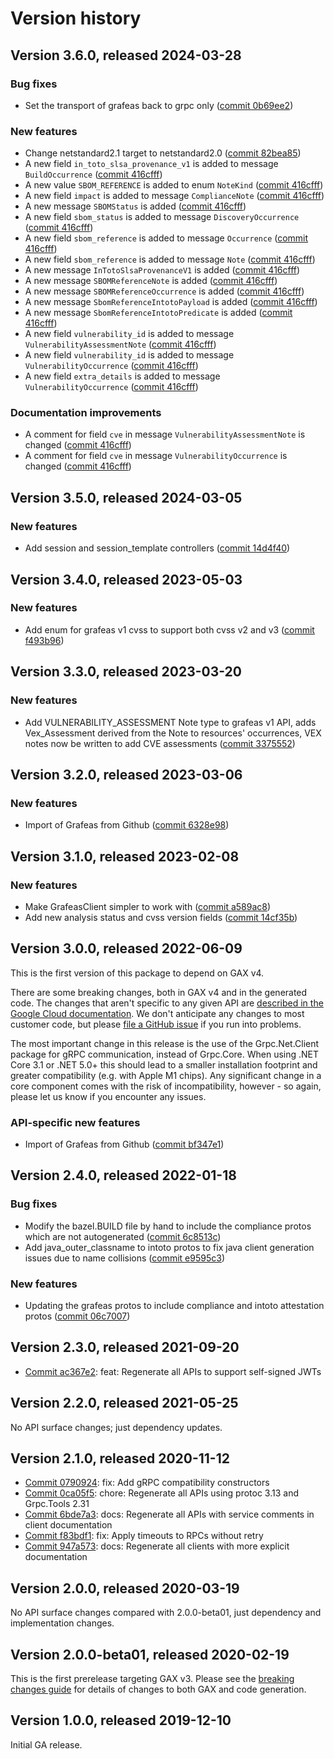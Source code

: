 # Version history

## Version 3.6.0, released 2024-03-28

### Bug fixes

- Set the transport of grafeas back to grpc only ([commit 0b69ee2](https://github.com/googleapis/google-cloud-dotnet/commit/0b69ee2a9f0345cc4c145c9ac1b9fc6833412ff8))

### New features

- Change netstandard2.1 target to netstandard2.0 ([commit 82bea85](https://github.com/googleapis/google-cloud-dotnet/commit/82bea850661975b9750ac30753528cc9d2e05240))
- A new field `in_toto_slsa_provenance_v1` is added to message `BuildOccurrence` ([commit 416cfff](https://github.com/googleapis/google-cloud-dotnet/commit/416cfff3c6855582927a35e271a6f596227af264))
- A new value `SBOM_REFERENCE` is added to enum `NoteKind` ([commit 416cfff](https://github.com/googleapis/google-cloud-dotnet/commit/416cfff3c6855582927a35e271a6f596227af264))
- A new field `impact` is added to message `ComplianceNote` ([commit 416cfff](https://github.com/googleapis/google-cloud-dotnet/commit/416cfff3c6855582927a35e271a6f596227af264))
- A new message `SBOMStatus` is added ([commit 416cfff](https://github.com/googleapis/google-cloud-dotnet/commit/416cfff3c6855582927a35e271a6f596227af264))
- A new field `sbom_status` is added to message `DiscoveryOccurrence` ([commit 416cfff](https://github.com/googleapis/google-cloud-dotnet/commit/416cfff3c6855582927a35e271a6f596227af264))
- A new field `sbom_reference` is added to message `Occurrence` ([commit 416cfff](https://github.com/googleapis/google-cloud-dotnet/commit/416cfff3c6855582927a35e271a6f596227af264))
- A new field `sbom_reference` is added to message `Note` ([commit 416cfff](https://github.com/googleapis/google-cloud-dotnet/commit/416cfff3c6855582927a35e271a6f596227af264))
- A new message `InTotoSlsaProvenanceV1` is added ([commit 416cfff](https://github.com/googleapis/google-cloud-dotnet/commit/416cfff3c6855582927a35e271a6f596227af264))
- A new message `SBOMReferenceNote` is added ([commit 416cfff](https://github.com/googleapis/google-cloud-dotnet/commit/416cfff3c6855582927a35e271a6f596227af264))
- A new message `SBOMReferenceOccurrence` is added ([commit 416cfff](https://github.com/googleapis/google-cloud-dotnet/commit/416cfff3c6855582927a35e271a6f596227af264))
- A new message `SbomReferenceIntotoPayload` is added ([commit 416cfff](https://github.com/googleapis/google-cloud-dotnet/commit/416cfff3c6855582927a35e271a6f596227af264))
- A new message `SbomReferenceIntotoPredicate` is added ([commit 416cfff](https://github.com/googleapis/google-cloud-dotnet/commit/416cfff3c6855582927a35e271a6f596227af264))
- A new field `vulnerability_id` is added to message `VulnerabilityAssessmentNote` ([commit 416cfff](https://github.com/googleapis/google-cloud-dotnet/commit/416cfff3c6855582927a35e271a6f596227af264))
- A new field `vulnerability_id` is added to message `VulnerabilityOccurrence` ([commit 416cfff](https://github.com/googleapis/google-cloud-dotnet/commit/416cfff3c6855582927a35e271a6f596227af264))
- A new field `extra_details` is added to message `VulnerabilityOccurrence` ([commit 416cfff](https://github.com/googleapis/google-cloud-dotnet/commit/416cfff3c6855582927a35e271a6f596227af264))

### Documentation improvements

- A comment for field `cve` in message `VulnerabilityAssessmentNote` is changed ([commit 416cfff](https://github.com/googleapis/google-cloud-dotnet/commit/416cfff3c6855582927a35e271a6f596227af264))
- A comment for field `cve` in message `VulnerabilityOccurrence` is changed ([commit 416cfff](https://github.com/googleapis/google-cloud-dotnet/commit/416cfff3c6855582927a35e271a6f596227af264))

## Version 3.5.0, released 2024-03-05

### New features

- Add session and session_template controllers ([commit 14d4f40](https://github.com/googleapis/google-cloud-dotnet/commit/14d4f40e57218134116f6d580ca726832d07d244))

## Version 3.4.0, released 2023-05-03

### New features

- Add enum for grafeas v1 cvss to support both cvss v2 and v3 ([commit f493b96](https://github.com/googleapis/google-cloud-dotnet/commit/f493b96c8830c997d454e17e8e65ce305dd515e1))

## Version 3.3.0, released 2023-03-20

### New features

- Add VULNERABILITY_ASSESSMENT Note type to grafeas v1 API, adds Vex_Assessment derived from the Note to resources' occurrences, VEX notes now be written to add CVE assessments ([commit 3375552](https://github.com/googleapis/google-cloud-dotnet/commit/33755527a7fcb5c553cc48344ca6459a1063ee44))

## Version 3.2.0, released 2023-03-06

### New features

- Import of Grafeas from Github ([commit 6328e98](https://github.com/googleapis/google-cloud-dotnet/commit/6328e98c5a5d1e03527ee6ee0ae6afbab64a5a78))

## Version 3.1.0, released 2023-02-08

### New features

- Make GrafeasClient simpler to work with ([commit a589ac8](https://github.com/googleapis/google-cloud-dotnet/commit/a589ac8d745c6c487ff2667382b4c222caf95ff3))
- Add new analysis status and cvss version fields ([commit 14cf35b](https://github.com/googleapis/google-cloud-dotnet/commit/14cf35be7b9a64817cd00b20ae05a28d8931d5b5))

## Version 3.0.0, released 2022-06-09

This is the first version of this package to depend on GAX v4.

There are some breaking changes, both in GAX v4 and in the generated
code. The changes that aren't specific to any given API are [described in the Google Cloud
documentation](https://cloud.google.com/dotnet/docs/reference/help/breaking-gax4).
We don't anticipate any changes to most customer code, but please [file a
GitHub issue](https://github.com/googleapis/google-cloud-dotnet/issues/new/choose)
if you run into problems.

The most important change in this release is the use of the Grpc.Net.Client package
for gRPC communication, instead of Grpc.Core. When using .NET Core 3.1 or .NET 5.0+
this should lead to a smaller installation footprint and greater compatibility (e.g.
with Apple M1 chips). Any significant change in a core component comes with the risk
of incompatibility, however - so again, please let us know if you encounter any
issues.

### API-specific new features

- Import of Grafeas from Github ([commit bf347e1](https://github.com/googleapis/google-cloud-dotnet/commit/bf347e17e50e2859e1a13191d36c0a82b27646dd))

## Version 2.4.0, released 2022-01-18

### Bug fixes

- Modify the bazel.BUILD file by hand to include the compliance protos which are not autogenerated ([commit 6c8513c](https://github.com/googleapis/google-cloud-dotnet/commit/6c8513c5639132d33b069c2caf518b919e0c3910))
- Add java_outer_classname to intoto protos to fix java client generation issues due to name collisions ([commit e9595c3](https://github.com/googleapis/google-cloud-dotnet/commit/e9595c3bdded54678ba060df7621f25fd45e8aa2))

### New features

- Updating the grafeas protos to include compliance and intoto attestation protos ([commit 06c7007](https://github.com/googleapis/google-cloud-dotnet/commit/06c70073f89ce96f891debb645d7cd56fcce75be))

## Version 2.3.0, released 2021-09-20

- [Commit ac367e2](https://github.com/googleapis/google-cloud-dotnet/commit/ac367e2): feat: Regenerate all APIs to support self-signed JWTs

## Version 2.2.0, released 2021-05-25

No API surface changes; just dependency updates.

## Version 2.1.0, released 2020-11-12

- [Commit 0790924](https://github.com/googleapis/google-cloud-dotnet/commit/0790924): fix: Add gRPC compatibility constructors
- [Commit 0ca05f5](https://github.com/googleapis/google-cloud-dotnet/commit/0ca05f5): chore: Regenerate all APIs using protoc 3.13 and Grpc.Tools 2.31
- [Commit 6bde7a3](https://github.com/googleapis/google-cloud-dotnet/commit/6bde7a3): docs: Regenerate all APIs with service comments in client documentation
- [Commit f83bdf1](https://github.com/googleapis/google-cloud-dotnet/commit/f83bdf1): fix: Apply timeouts to RPCs without retry
- [Commit 947a573](https://github.com/googleapis/google-cloud-dotnet/commit/947a573): docs: Regenerate all clients with more explicit documentation

## Version 2.0.0, released 2020-03-19

No API surface changes compared with 2.0.0-beta01, just dependency
and implementation changes.

## Version 2.0.0-beta01, released 2020-02-19

This is the first prerelease targeting GAX v3. Please see the [breaking changes
guide](https://cloud.google.com/dotnet/docs/reference/help/breaking-gax2)
for details of changes to both GAX and code generation.

## Version 1.0.0, released 2019-12-10

Initial GA release.
